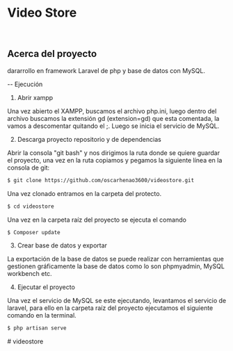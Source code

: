 # Video Store

<br>

## Acerca del proyecto

dararrollo en framework Laravel de php y base de datos con MySQL.
<br>

-- Ejecución

1. Abrir xampp

Una vez abierto el XAMPP, buscamos el archivo php.ini, luego dentro del archivo buscamos la extensión gd (extension=gd) que esta comentada, la vamos a descomentar quitando el ;. Luego se inicia el servicio de MySQL. 

2. Descarga proyecto repositorio y de dependencias

Abrir la consola "git bash" y nos dirigimos la ruta donde se quiere guardar el proyecto, una vez en la ruta copiamos y pegamos la siguiente línea en la consola de git:

```sh
$ git clone https://github.com/oscarhenao3600/videostore.git
```

Una vez clonado entramos en la carpeta del protecto.

```sh
$ cd videostore
```

Una vez en la carpeta raíz del proyecto se ejecuta el comando

```sh
$ Composer update
```

3. Crear base de datos y exportar

La exportación de la base de datos se puede realizar con herramientas que gestionen gráficamente la base de datos como lo son phpmyadmin, MySQL workbench etc. 

4. Ejecutar el proyecto

Una vez el servicio de MySQL se este ejecutando, levantamos el servicio de laravel, para ello en la carpeta raíz del proyecto ejecutamos el siguiente comando en la terminal.

```sh
$ php artisan serve
```
#   v i d e o s t o r e  
 